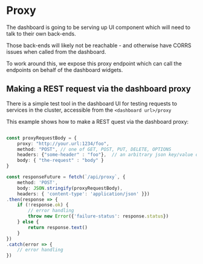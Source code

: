 # Proxy

The dashboard is going to be serving up UI component which will need to talk to their own back-ends.

Those back-ends will likely not be reachable - and otherwise have CORRS issues when called from the dashboard.

To work around this, we expose this proxy endpoint which can call the endpoints on behalf of the dashboard widgets.

## Making a REST request via the dashboard proxy

There is a simple test tool in the dashboard UI for testing requests to services in the cluster, accessible from the `<dashboard url>/proxy`


This example shows how to make a REST quest via the dashboard proxy:

```typescript

const proxyRequestBody = {
    proxy: "http://your.url:1234/foo",
    method: "POST", // one of GET, POST, PUT, DELETE, OPTIONS
    headers: {"some-header" : "foo"},  // an arbitrary json key/value object
    body: { "the-request" : "body" }
}

const responseFuture = fetch(`/api/proxy`, {
    method: 'POST',
    body: JSON.stringify(proxyRequestBody),
    headers: { 'content-type': 'application/json' }})
.then(response => {
    if (!response.ok) {
        // error handling
        throw new Error({'failure-status': response.status})
    } else {
        return response.text()
    }
})
.catch(error => {
    // error handling
})
```